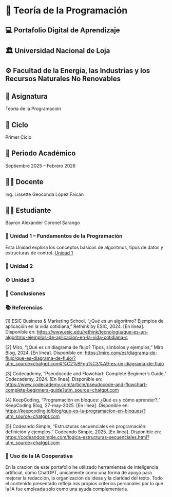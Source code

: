# 🧠 Teoría de la Programación  
## 💻 Portafolio Digital de Aprendizaje
## 🏛️ Universidad Nacional de Loja
## ⚙️ Facultad de la Energía, las Industrias y los Recursos Naturales No Renovables
## 📘 Asignatura 
Teoría de la Programación
## 🧩 Ciclo 
Primer Ciclo
## 📅 Periodo Académico 
Septiembre 2025 – Febrero 2026
## 👩‍🏫 Docente 
Ing. Lissette Geoconda López Faicán
## 👨‍🎓 Estudiante 
Bayron Alexander Coronel Sarango

### 📘 Unidad 1 – Fundamentos de la Programación  
Esta Unidad explora los conceptos básicos de algoritmos, tipos de datos y estructuras de control.
[Unidad 1](Unidad1.md)

### 🧩 Unidad 2 
### ⚙️ Unidad 3 

### 🧭 Conclusiones  

### 📚 Referencias  
[1] ESIC Business & Marketing School, “¿Qué es un algoritmo? Ejemplos de aplicación en la vida cotidiana,” Rethink by ESIC, 2024. [En línea]. Disponible en: https://www.esic.edu/rethink/tecnologia/que-es-un-algoritmo-ejemplos-de-aplicacion-en-la-vida-cotidiana-c

[2] Miro, “¿Qué es un diagrama de flujo? Tipos, símbolos y ejemplos,” Miro Blog, 2024. [En línea]. Disponible en: https://miro.com/es/diagrama-de-flujo/que-es-diagrama-de-flujo/?utm_source=chatgpt.com#%C2%BFqu%C3%A9-es-un-diagrama-de-flujo

[3] Codecademy, “Pseudocode and Flowchart: Complete Beginner’s Guide,” Codecademy, 2024. [En línea]. Disponible en: https://www.codecademy.com/article/pseudocode-and-flowchart-complete-beginners-guide?utm_source=chatgpt.com

[4] KeepCoding, “Programación en bloques: ¿Qué es y cómo aprender?,” KeepCoding Blog, 27-may-2025. [En línea]. Disponible en: https://keepcoding.io/blog/que-es-la-programacion-en-bloques/?utm_source=chatgpt.com

[5] Codeando Simple, “Estructuras secuenciales en programación: definición y ejemplos,” Codeando Simple, 2025. [En línea]. Disponible en: https://codeandosimple.com/logica-estructuras-secuenciales.html?utm_source=chatgpt.com

### 🤖 Uso de la IA Cooperativa  

En la cracion de este portafolio he utilizado herramientas de inteligencia artificial, como ChatGPT, únicamente como una forma de apoyo para mejorar la redacción, la organización de ideas y la claridad del texto. Todo el contenido presentado refleja mis propios criterios personales por lo que la IA fue empleada solo como una ayuda complementaria.





